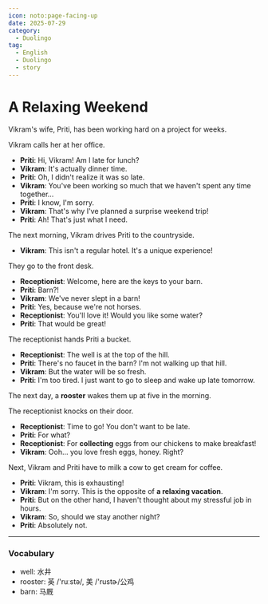 ```yaml
---
icon: noto:page-facing-up
date: 2025-07-29
category:
  - Duolingo
tag:
  - English
  - Duolingo
  - story
---
```


# A Relaxing Weekend

Vikram's wife, Priti, has been working hard on a project for weeks.

Vikram calls her at her office.

- **Priti**: Hi, Vikram! Am I late for lunch?
- **Vikram**: It's actually dinner time.
- **Priti**: Oh, I didn't realize it was so late.
- **Vikram**: You've been working so much that we haven't spent any time together…
- **Priti**: I know, I'm sorry.
- **Vikram**: That's why I've planned a surprise weekend trip!
- **Priti**: Ah! That's just what I need.

The next morning, Vikram drives Priti to the countryside.

- **Vikram**: This isn't a regular hotel. It's a unique experience!

They go to the front desk.

- **Receptionist**: Welcome, here are the keys to your barn.
- **Priti**: Barn?!
- **Vikram**: We've never slept in a barn!
- **Priti**: Yes, because we're not horses.
- **Receptionist**: You'll love it! Would you like some water?
- **Priti**: That would be great!

The receptionist hands Priti a bucket.

- **Receptionist**: The well is at the top of the hill.
- **Priti**: There's no faucet in the barn? I'm not walking up that hill.
- **Vikram**: But the water will be so fresh.
- **Priti**: I'm too tired. I just want to go to sleep and wake up late tomorrow.

The next day, a **rooster** wakes them up at five in the morning.

The receptionist knocks on their door.

- **Receptionist**: Time to go! You don't want to be late.
- **Priti**: For what?
- **Receptionist**: For **collecting** eggs from our chickens to make breakfast!
- **Vikram**: Ooh… you love fresh eggs, honey. Right?

Next, Vikram and Priti have to milk a cow to get cream for coffee.

- **Priti**: Vikram, this is exhausting!
- **Vikram**: I'm sorry. This is the opposite of **a relaxing vacation**.
- **Priti**: But on the other hand, I haven't thought about my stressful job in hours.
- **Vikram**: So, should we stay another night?
- **Priti**: Absolutely not.

---

### Vocabulary

- well: 水井
- rooster: 英 /'ruːstə/, 美 /'rustɚ/公鸡
- barn: 马厩
